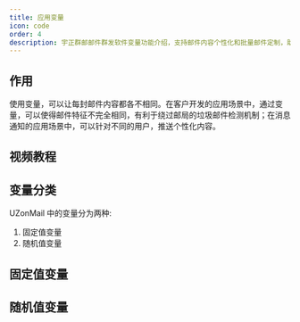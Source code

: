 ```yaml
---
title: 应用变量
icon: code
order: 4
description: 宇正群邮邮件群发软件变量功能介绍，支持邮件内容个性化和批量邮件定制，助力邮件群发、邮件营销，开源邮件群发软件让企业和个人高效实现最好用的邮件群发解决方案。
---
```


## 作用

使用变量，可以让每封邮件内容都各不相同。在客户开发的应用场景中，通过变量，可以使得邮件特征不完全相同，有利于绕过邮局的垃圾邮件检测机制；在消息通知的应用场景中，可以针对不同的用户，推送个性化内容。

## 视频教程

<BiliBili bvid="BV1czjgzsEWe" />

## 变量分类

UZonMail 中的变量分为两种:

1. 固定值变量
2. 随机值变量

## 固定值变量

## 随机值变量

